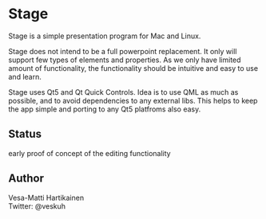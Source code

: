 Stage
=====
Stage is a simple presentation program for Mac and Linux.

Stage does not intend to be a full powerpoint replacement. It only will support few types of elements and properties. As we only have limited amount of functionality, the functionality should be intuitive and easy to use and learn.

Stage uses Qt5 and Qt Quick Controls. Idea is to use QML as much as possible, and to avoid dependencies to any external libs. This helps to keep the app simple and porting to any Qt5 platfroms also easy.

Status
------
early proof of concept of the editing functionality

Author
------
Vesa-Matti Hartikainen  
Twitter: @veskuh
